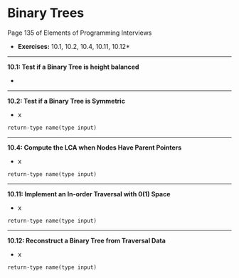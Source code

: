 # Binary Trees #
Page 135 of Elements of Programming Interviews

*   **Exercises:** 10.1, 10.2, 10.4, 10.11, 10.12*

---

**10.1: Test if a Binary Tree is height balanced**

*  

---

**10.2: Test if a Binary Tree is Symmetric**

*   x

`return-type name(type input)`

---

**10.4: Compute the LCA when Nodes Have Parent Pointers**

*   x

`return-type name(type input)`

---

**10.11: Implement an In-order Traversal with 0(1) Space**

*   x

`return-type name(type input)`

---

**10.12: Reconstruct a Binary Tree from Traversal Data**

*   x

`return-type name(type input)`




